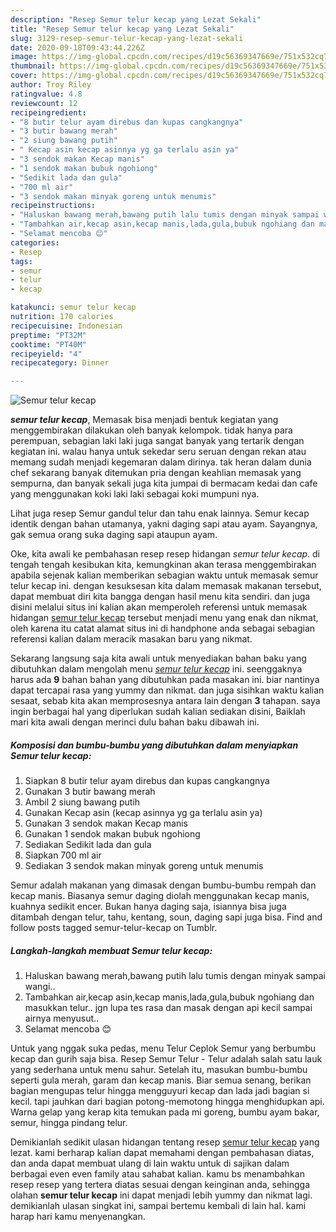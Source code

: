 ```yaml
---
description: "Resep Semur telur kecap yang Lezat Sekali"
title: "Resep Semur telur kecap yang Lezat Sekali"
slug: 3129-resep-semur-telur-kecap-yang-lezat-sekali
date: 2020-09-18T09:43:44.226Z
image: https://img-global.cpcdn.com/recipes/d19c56369347669e/751x532cq70/semur-telur-kecap-foto-resep-utama.jpg
thumbnail: https://img-global.cpcdn.com/recipes/d19c56369347669e/751x532cq70/semur-telur-kecap-foto-resep-utama.jpg
cover: https://img-global.cpcdn.com/recipes/d19c56369347669e/751x532cq70/semur-telur-kecap-foto-resep-utama.jpg
author: Troy Riley
ratingvalue: 4.8
reviewcount: 12
recipeingredient:
- "8 butir telur ayam direbus dan kupas cangkangnya"
- "3 butir bawang merah"
- "2 siung bawang putih"
- " Kecap asin kecap asinnya yg ga terlalu asin ya"
- "3 sendok makan Kecap manis"
- "1 sendok makan bubuk ngohiong"
- "Sedikit lada dan gula"
- "700 ml air"
- "3 sendok makan minyak goreng untuk menumis"
recipeinstructions:
- "Haluskan bawang merah,bawang putih lalu tumis dengan minyak sampai wangi.."
- "Tambahkan air,kecap asin,kecap manis,lada,gula,bubuk ngohiang dan masukkan telur.. jgn lupa tes rasa dan masak dengan api kecil sampai airnya menyusut.."
- "Selamat mencoba 😊"
categories:
- Resep
tags:
- semur
- telur
- kecap

katakunci: semur telur kecap 
nutrition: 170 calories
recipecuisine: Indonesian
preptime: "PT32M"
cooktime: "PT40M"
recipeyield: "4"
recipecategory: Dinner

---
```



![Semur telur kecap](https://img-global.cpcdn.com/recipes/d19c56369347669e/751x532cq70/semur-telur-kecap-foto-resep-utama.jpg)

<b><i>semur telur kecap</i></b>, Memasak bisa menjadi bentuk kegiatan yang menggembirakan dilakukan oleh banyak kelompok. tidak hanya para perempuan, sebagian laki laki juga sangat banyak yang tertarik dengan kegiatan ini. walau hanya untuk sekedar seru seruan dengan rekan atau memang sudah menjadi kegemaran dalam dirinya. tak heran dalam dunia chef sekarang banyak ditemukan pria dengan keahlian memasak yang sempurna, dan banyak sekali juga kita jumpai di bermacam kedai dan cafe yang menggunakan koki laki laki sebagai koki mumpuni nya.

Lihat juga resep Semur gandul telur dan tahu enak lainnya. Semur kecap identik dengan bahan utamanya, yakni daging sapi atau ayam. Sayangnya, gak semua orang suka daging sapi ataupun ayam.

Oke, kita awali ke pembahasan resep resep hidangan <i>semur telur kecap</i>. di tengah tengah kesibukan kita, kemungkinan akan terasa menggembirakan apabila sejenak kalian memberikan sebagian waktu untuk memasak semur telur kecap ini. dengan kesuksesan kita dalam memasak makanan tersebut, dapat membuat diri kita bangga dengan hasil menu kita sendiri. dan juga disini melalui situs ini kalian akan memperoleh referensi untuk memasak hidangan <u>semur telur kecap</u> tersebut menjadi menu yang enak dan nikmat, oleh karena itu catat alamat situs ini di handphone anda sebagai sebagian referensi kalian dalam meracik masakan baru yang nikmat.


Sekarang langsung saja kita awali untuk menyediakan bahan baku yang dibutuhkan dalam mengolah menu <u><i>semur telur kecap</i></u> ini. seenggaknya harus ada <b>9</b> bahan bahan yang dibutuhkan pada masakan ini. biar nantinya dapat tercapai rasa yang yummy dan nikmat. dan juga sisihkan waktu kalian sesaat, sebab kita akan memprosesnya antara lain dengan <b>3</b> tahapan. saya ingin berbagai hal yang diperlukan sudah kalian sediakan disini, Baiklah mari kita awali dengan merinci dulu bahan baku dibawah ini.

<!--inarticleads1-->

##### Komposisi dan bumbu-bumbu yang dibutuhkan dalam menyiapkan Semur telur kecap:

1. Siapkan 8 butir telur ayam direbus dan kupas cangkangnya
1. Gunakan 3 butir bawang merah
1. Ambil 2 siung bawang putih
1. Gunakan  Kecap asin (kecap asinnya yg ga terlalu asin ya)
1. Gunakan 3 sendok makan Kecap manis
1. Gunakan 1 sendok makan bubuk ngohiong
1. Sediakan Sedikit lada dan gula
1. Siapkan 700 ml air
1. Sediakan 3 sendok makan minyak goreng untuk menumis


Semur adalah makanan yang dimasak dengan bumbu-bumbu rempah dan kecap manis. Biasanya semur daging diolah menggunakan kecap manis, kuahnya sedikit encer. Bukan hanya daging saja, isiannya bisa juga ditambah dengan telur, tahu, kentang, soun, daging sapi juga bisa. Find and follow posts tagged semur-telur-kecap on Tumblr. 

<!--inarticleads2-->

##### Langkah-langkah membuat Semur telur kecap:

1. Haluskan bawang merah,bawang putih lalu tumis dengan minyak sampai wangi..
1. Tambahkan air,kecap asin,kecap manis,lada,gula,bubuk ngohiang dan masukkan telur.. jgn lupa tes rasa dan masak dengan api kecil sampai airnya menyusut..
1. Selamat mencoba 😊


Untuk yang nggak suka pedas, menu Telur Ceplok Semur yang berbumbu kecap dan gurih saja bisa. Resep Semur Telur - Telur adalah salah satu lauk yang sederhana untuk menu sahur. Setelah itu, masukan bumbu-bumbu seperti gula merah, garam dan kecap manis. Biar semua senang, berikan bagian mengupas telur hingga mengguyuri kecap dan lada jadi bagian si kecil. tapi jauhkan dari bagian potong-memotong hingga menghidupkan api. Warna gelap yang kerap kita temukan pada mi goreng, bumbu ayam bakar, semur, hingga pindang telur. 

Demikianlah sedikit ulasan hidangan tentang resep <u>semur telur kecap</u> yang lezat. kami berharap kalian dapat memahami dengan pembahasan diatas, dan anda dapat membuat ulang di lain waktu untuk di sajikan dalam berbagai even even family atau sahabat kalian. kamu bs menambahkan resep resep yang tertera diatas sesuai dengan keinginan anda, sehingga olahan <b>semur telur kecap</b> ini dapat menjadi lebih yummy dan nikmat lagi. demikianlah ulasan singkat ini, sampai bertemu kembali di lain hal. kami harap hari kamu menyenangkan.
